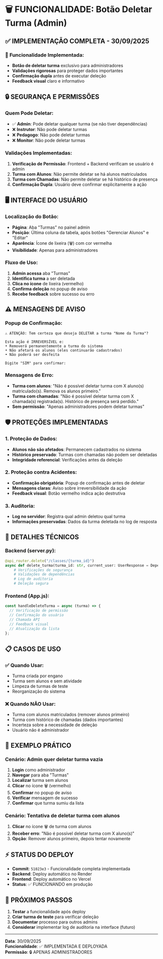 # 🗑️ FUNCIONALIDADE: Botão Deletar Turma (Admin)

## ✅ IMPLEMENTAÇÃO COMPLETA - 30/09/2025

### 🎯 **Funcionalidade Implementada:**

- **Botão de deletar turma** exclusivo para administradores
- **Validações rigorosas** para proteger dados importantes
- **Confirmação dupla** antes de executar deleção
- **Feedback visual** claro e informativo

## 🔒 **SEGURANÇA E PERMISSÕES**

### **Quem Pode Deletar:**

- ✅ **Admin**: Pode deletar qualquer turma (se não tiver dependências)
- ❌ **Instrutor**: Não pode deletar turmas
- ❌ **Pedagogo**: Não pode deletar turmas
- ❌ **Monitor**: Não pode deletar turmas

### **Validações Implementadas:**

1. **Verificação de Permissão**: Frontend + Backend verificam se usuário é admin
2. **Turma com Alunos**: Não permite deletar se há alunos matriculados
3. **Turma com Chamadas**: Não permite deletar se há histórico de presença
4. **Confirmação Dupla**: Usuário deve confirmar explicitamente a ação

## 🖥️ **INTERFACE DO USUÁRIO**

### **Localização do Botão:**

- **Página**: Aba "Turmas" no painel admin
- **Posição**: Última coluna da tabela, após botões "Gerenciar Alunos" e "Editar"
- **Aparência**: Ícone de lixeira (🗑️) com cor vermelha
- **Visibilidade**: Apenas para administradores

### **Fluxo de Uso:**

1. **Admin acessa** aba "Turmas"
2. **Identifica turma** a ser deletada
3. **Clica no ícone** de lixeira (vermelho)
4. **Confirma deleção** no popup de aviso
5. **Recebe feedback** sobre sucesso ou erro

## ⚠️ **MENSAGENS DE AVISO**

### **Popup de Confirmação:**

```
⚠️ ATENÇÃO: Tem certeza que deseja DELETAR a turma "Nome da Turma"?

Esta ação é IRREVERSÍVEL e:
• Removerá permanentemente a turma do sistema
• Não afetará os alunos (eles continuarão cadastrados)
• Não poderá ser desfeita

Digite "SIM" para confirmar:
```

### **Mensagens de Erro:**

- **Turma com alunos**: "Não é possível deletar turma com X aluno(s) matriculado(s). Remova os alunos primeiro."
- **Turma com chamadas**: "Não é possível deletar turma com X chamada(s) registrada(s). Histórico de presença será perdido."
- **Sem permissão**: "Apenas administradores podem deletar turmas"

## 🛡️ **PROTEÇÕES IMPLEMENTADAS**

### **1. Proteção de Dados:**

- **Alunos não são afetados**: Permanecem cadastrados no sistema
- **Histórico preservado**: Turmas com chamadas não podem ser deletadas
- **Integridade referencial**: Verificações antes da deleção

### **2. Proteção contra Acidentes:**

- **Confirmação obrigatória**: Popup de confirmação antes de deletar
- **Mensagens claras**: Aviso sobre irreversibilidade da ação
- **Feedback visual**: Botão vermelho indica ação destrutiva

### **3. Auditoria:**

- **Log no servidor**: Registra qual admin deletou qual turma
- **Informações preservadas**: Dados da turma deletada no log de resposta

## 🔧 **DETALHES TÉCNICOS**

### **Backend (server.py):**

```python
@api_router.delete("/classes/{turma_id}")
async def delete_turma(turma_id: str, current_user: UserResponse = Depends(get_current_user)):
    # Verificações de segurança
    # Validações de dependências
    # Log de auditoria
    # Deleção segura
```

### **Frontend (App.js):**

```javascript
const handleDeleteTurma = async (turma) => {
  // Verificação de permissão
  // Confirmação do usuário
  // Chamada API
  // Feedback visual
  // Atualização da lista
};
```

## 📋 **CASOS DE USO**

### **✅ Quando Usar:**

- Turma criada por engano
- Turma sem alunos e sem atividade
- Limpeza de turmas de teste
- Reorganização do sistema

### **❌ Quando NÃO Usar:**

- Turma com alunos matriculados (remover alunos primeiro)
- Turma com histórico de chamadas (dados importantes)
- Incerteza sobre a necessidade de deleção
- Usuário não é administrador

## 🎯 **EXEMPLO PRÁTICO**

### **Cenário: Admin quer deletar turma vazia**

1. **Login** como administrador
2. **Navegar** para aba "Turmas"
3. **Localizar** turma sem alunos
4. **Clicar** no ícone 🗑️ (vermelho)
5. **Confirmar** no popup de aviso
6. **Verificar** mensagem de sucesso
7. **Confirmar** que turma sumiu da lista

### **Cenário: Tentativa de deletar turma com alunos**

1. **Clicar** no ícone 🗑️ de turma com alunos
2. **Receber erro**: "Não é possível deletar turma com X aluno(s)"
3. **Opção**: Remover alunos primeiro, depois tentar novamente

## ⚡ **STATUS DO DEPLOY**

- **Commit**: `51023e3` - Funcionalidade completa implementada
- **Backend**: Deploy automático no Render
- **Frontend**: Deploy automático no Vercel
- **Status**: ✅ FUNCIONANDO em produção

## 🔄 **PRÓXIMOS PASSOS**

1. **Testar** a funcionalidade após deploy
2. **Criar turma de teste** para verificar deleção
3. **Documentar** processo para outros admins
4. **Considerar** implementar log de auditoria na interface (futuro)

---

**Data**: 30/09/2025  
**Funcionalidade**: ✅ IMPLEMENTADA E DEPLOYADA  
**Permissão**: 🔒 APENAS ADMINISTRADORES
